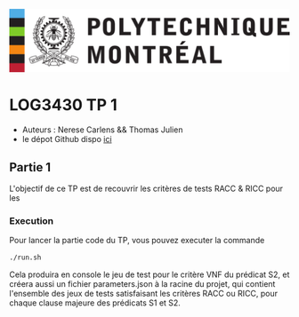 ![](./img/couverture_poly.png)

# LOG3430 TP 1 
- Auteurs : Nerese Carlens && Thomas Julien
- le dépot Github dispo [ici](https://github.com/korrigans84/test-python)
## Partie 1

L'objectif de ce TP est de recouvrir les critères de tests RACC & RICC pour les

### Execution
Pour lancer la partie code du TP, vous pouvez executer la commande 
```bash 
./run.sh
```

Cela produira en console le jeu de test pour le critère VNF du prédicat S2, et créera aussi un fichier parameters.json
à la racine du projet, qui contient l'ensemble des jeux de tests satisfaisant les critères RACC ou RICC, pour chaque
clause majeure des prédicats S1 et S2.
